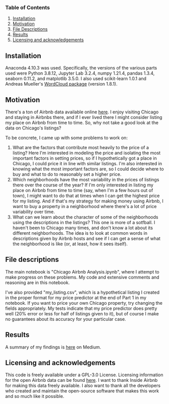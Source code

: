 ### Table of Contents

1. [Installation](#installation)
2. [Motivation](#motivation)
3. [File Descriptions](#files)
4. [Results](#results)
5. [Licensing and acknowledgements](#acknowledgements)

## Installation <a name="installation"></a>

Anaconda 4.10.3 was used. Specifically, the versions of the various parts used were Python 3.8.12, Jupyter Lab 3.2.4, numpy 1.21.4, pandas 1.3.4, seaborn 0.11.2, and matplotlib 3.5.0. I also used scikit-learn 1.0.1 and Andreas Mueller's [WordCloud package](https://amueller.github.io/word_cloud/) (version 1.8.1).

## Motivation <a name="motivation"></a>

There's a ton of Airbnb data available online [here](http://insideairbnb.com/get-the-data.html). I enjoy visiting Chicago and staying in Airbnbs there, and if I ever lived there I might consider listing my place on Airbnb from time to time. So, why not take a good look at the data on Chicago's listings?

To be concrete, I came up with some problems to work on:
1. What are the factors that contribute most heavily to the price of a listing? Here I'm interested in modeling the price and isolating the most important factors in setting prices, so if I hypothetically got a place in Chicago, I could price it in line with similar listings. I'm also interested in knowing what the most important factors are, so I could decide where to buy and what to do to reasonably set a higher price.
2. Which neighborhoods have the most variability in the prices of listings there over the course of the year? If I'm only interested in listing my place on Airbnb from time to time (say, when I'm a few hours out of town), I might want to do that at times when I can get the highest price for my listing. And if that's my strategy for making money using Airbnb, I want to buy a property in a neighborhood where there's a lot of price variability over time.
3. What can we learn about the character of some of the neighborhoods using the descriptions in the listings? This one is more of a sotfball. I haven't been to Chicago many times, and don't know a lot about its different neighborhoods. The idea is to look at common words in descriptions given by Airbnb hosts and see if I can get a sense of what the neighborhood is like (or, at least, how it sees itself).

## File descriptions <a name="files"></a>

The main notebook is "Chicago Airbnb Analysis.ipynb", where I attempt to make progress on these problems. My code and extensive comments and reasoning are in this notebook.

I've also provided "my_listing.csv", which is a hypothetical listing I created in the proper format for my price predictor at the end of Part 1 in my notebook. If you want to price your own Chicago property, try changing the fields appropriately. My tests indicate that my price predictor does pretty well (20% error or less for half of listings given to it), but of course I make no guarantees about its accuracy for your particular case.

## Results <a name="results"></a>

A summary of my findings is [here](https://medium.com/@tdauer2718/what-can-we-learn-from-open-chicago-airbnb-data-932d1dd0276) on Medium.

## Licensing and acknowledgements <a name="acknowledgements"></a>

This code is freely available under a GPL-3.0 License. Licensing information for the open Airbnb data can be found [here](http://insideairbnb.com/get-the-data.html). I want to thank Inside Airbnb for making this data freely available. I also want to thank all the developers who created and maintain the open-source software that makes this work and so much like it possible.
